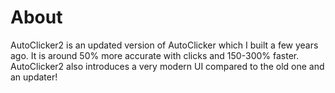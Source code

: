 # About
AutoClicker2 is an updated version of AutoClicker which I built a few years ago. It is around 50% more accurate with clicks and 150-300% faster. AutoClicker2 also introduces a very modern UI compared to the old one and an updater!